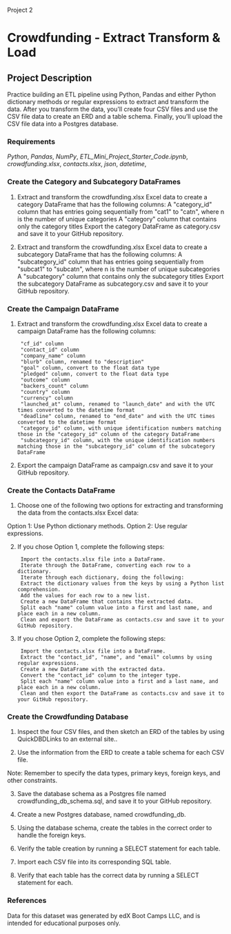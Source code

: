 Project 2
# Crowdfunding - Extract Transform & Load

## Project Description

Practice building an ETL pipeline using Python, Pandas and either Python dictionary methods or regular expressions to extract and transform the data. After you transform the data, you'll create four CSV files and use the CSV file data to create an ERD and a table schema. Finally, you’ll upload the CSV file data into a Postgres database.

### Requirements

*Python*,
*Pandas*,
*NumPy*,
*ETL_Mini_Project_Starter_Code.ipynb*, 
*crowdfunding.xlsx*, 
*contacts.xlsx*, 
*json*,
*datetime*,

### Create the Category and Subcategory DataFrames

1. Extract and transform the crowdfunding.xlsx Excel data to create a category DataFrame that has the following columns:
A "category_id" column that has entries going sequentially from "cat1" to "catn", where n is the number of unique categories
A "category" column that contains only the category titles 
Export the category DataFrame as category.csv and save it to your GitHub repository.

2. Extract and transform the crowdfunding.xlsx Excel data to create a subcategory DataFrame that has the following columns:
A "subcategory_id" column that has entries going sequentially from "subcat1" to "subcatn", where n is the number of unique subcategories
A "subcategory" column that contains only the subcategory titles
Export the subcategory DataFrame as subcategory.csv and save it to your GitHub repository.

### Create the Campaign DataFrame

1. Extract and transform the crowdfunding.xlsx Excel data to create a campaign DataFrame has the following columns:

        "cf_id" column
        "contact_id" column
        "company_name" column
        "blurb" column, renamed to "description"
        "goal" column, convert to the float data type
        "pledged" column, convert to the float data type
        "outcome" column
        "backers_count" column
        "country" column
        "currency" column
        "launched_at" column, renamed to "launch_date" and with the UTC times converted to the datetime format
        "deadline" column, renamed to "end_date" and with the UTC times converted to the datetime format
        "category_id" column, with unique identification numbers matching those in the "category_id" column of the category DataFrame
        "subcategory_id" column, with the unique identification numbers matching those in the "subcategory_id" column of the subcategory DataFrame

2. Export the campaign DataFrame as campaign.csv and save it to your GitHub repository.       

### Create the Contacts DataFrame

1. Choose one of the following two options for extracting and transforming the data from the contacts.xlsx Excel data:

Option 1: Use Python dictionary methods.
Option 2: Use regular expressions.

2. If you chose Option 1, complete the following steps:

        Import the contacts.xlsx file into a DataFrame.
        Iterate through the DataFrame, converting each row to a dictionary.
        Iterate through each dictionary, doing the following:
        Extract the dictionary values from the keys by using a Python list comprehension.
        Add the values for each row to a new list.
        Create a new DataFrame that contains the extracted data.
        Split each "name" column value into a first and last name, and place each in a new column.
        Clean and export the DataFrame as contacts.csv and save it to your GitHub repository.

3. If you chose Option 2, complete the following steps:

        Import the contacts.xlsx file into a DataFrame.
        Extract the "contact_id", "name", and "email" columns by using regular expressions.
        Create a new DataFrame with the extracted data.
        Convert the "contact_id" column to the integer type.
        Split each "name" column value into a first and a last name, and place each in a new column.
        Clean and then export the DataFrame as contacts.csv and save it to your GitHub repository.

### Create the Crowdfunding Database 

1. Inspect the four CSV files, and then sketch an ERD of the tables by using QuickDBDLinks to an external site..

2. Use the information from the ERD to create a table schema for each CSV file.

Note: Remember to specify the data types, primary keys, foreign keys, and other constraints.

3. Save the database schema as a Postgres file named crowdfunding_db_schema.sql, and save it to your GitHub repository.

4. Create a new Postgres database, named crowdfunding_db.

5. Using the database schema, create the tables in the correct order to handle the foreign keys.

6. Verify the table creation by running a SELECT statement for each table.

7. Import each CSV file into its corresponding SQL table.

8. Verify that each table has the correct data by running a SELECT statement for each.

### References
Data for this dataset was generated by edX Boot Camps LLC, and is intended for educational purposes only.